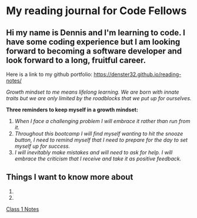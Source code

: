 # My reading journal for Code Fellows

## **Hi my name is Dennis and I'm learning to code.  I have some coding experience but I am looking forward to becoming a software developer and look forward to a long, fruitful career.**

Here is a link to my github portfolio: <https://denster32.github.io/reading-notes/>

_Growth mindset to me means lifelong learning. We are born with innate traits but we are only limited by the roadblocks that we put up for ourselves._ 

**Three reminders to keep myself in a growth mindset:**

1.  _When I face a challenging problem I will embrace it rather than run from it._
2.  _Throughout this bootcamp I will find myself wanting to hit the snooze button, I need to remind myself that I need to prepare for the day to set myself up for success._
3.  _I will inevitably make mistakes and will need to ask for help.  I will embrace the criticism that I receive and take it as positive feedback._ 



## Things I want to know more about
1.  
2.  

[Class 1 Notes](class1.md)
